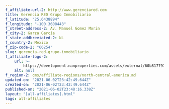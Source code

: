 ```yaml
---
f_affiliate-url-2: http://www.gerenciared.com
title: Gerencia RED Grupo Inmobiliario
f_latitude: "25.6438894"
f_longitude: "-100.3608443"
f_street-address-2: Av. Manuel Gomez Morin­
f_city-2: Garza Garcia­
f_state-addbreviated-2: NL­
f_country-2: Mexico
f_zip-code-2: "66254"
slug: gerencia-red-grupo-inmobiliario
f_affiliate-logo-2:
    url: >-
        https://development.nanproperties.com/assets/external/60b817797aa865194c946f3a_6081e56b963baa6c8da1b329_60785a4cc656dc325d63d40e_content_logonuevogris.png
    alt: null
f_region-2: cms/affiliate-regions/north-central-america.md
updated-on: "2021-06-02T23:42:49.644Z"
created-on: "2021-06-02T23:42:49.644Z"
published-on: "2021-06-02T23:48:16.338Z"
layout: "[all-affiliates].html"
tags: all-affiliates
---
```

